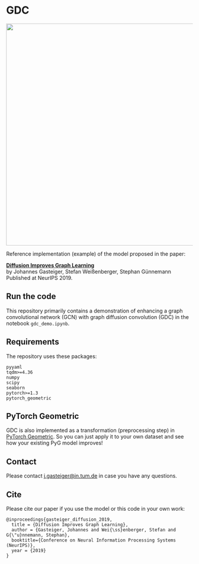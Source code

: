 # GDC

<p align="center">
<img src="https://raw.githubusercontent.com/gasteigerjo/gdc/master/fig_model.svg?sanitize=true" width="600">
</p>

Reference implementation (example) of the model proposed in the paper:

**[Diffusion Improves Graph Learning](https://www.kdd.in.tum.de/gdc)**   
by Johannes Gasteiger, Stefan Weißenberger, Stephan Günnemann   
Published at NeurIPS 2019.

## Run the code
This repository primarily contains a demonstration of enhancing a graph convolutional network (GCN) with graph diffusion convolution (GDC) in the notebook `gdc_demo.ipynb`.

## Requirements
The repository uses these packages:

```
pyyaml
tqdm>=4.36
numpy
scipy
seaborn
pytorch>=1.3
pytorch_geometric
```

## PyTorch Geometric

GDC is also implemented as a transformation (preprocessing step) in [PyTorch Geometric](https://pytorch-geometric.readthedocs.io/en/latest/modules/transforms.html#torch_geometric.transforms.GDC). So you can just apply it to your own dataset and see how your existing PyG model improves!

## Contact
Please contact j.gasteiger@in.tum.de in case you have any questions.

## Cite
Please cite our paper if you use the model or this code in your own work:

```
@inproceedings{gasteiger_diffusion_2019,
  title = {Diffusion Improves Graph Learning},
  author = {Gasteiger, Johannes and Wei{\ss}enberger, Stefan and G{\"u}nnemann, Stephan},
  booktitle={Conference on Neural Information Processing Systems (NeurIPS)},
  year = {2019}
}
```
